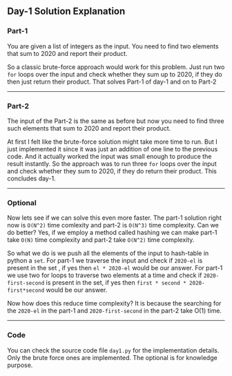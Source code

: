 ## Day-1 Solution Explanation

### Part-1

You are given a list of integers as the input. You need to find two elements that sum to 2020 and report their product.

So a classic brute-force approach would work for this problem. Just run two `for` loops over the input and check whether they sum up to 2020, if they do then just
return their product. That solves Part-1 of day-1 and on to Part-2

---

### Part-2

The input of the Part-2 is the same as before but now you need to find three such elements that sum to 2020 and report their product.

At first I felt like the brute-force solution might take more time to run. But I just implemented it since it was just an addition of one line to the previous code.
And it actually worked the input was small enough to produce the result instantly. So the approach was to run three `for` loops over the input and check whether they sum 
to 2020, if they do return their product. This concludes day-1.

---

### Optional

Now lets see if we can solve this even more faster. The part-1 solution right now is `O(N^2)` time comlexity and part-2 is `O(N^3)` time complexity. Can we do better? Yes, if we
employ a method called hashing we can make part-1 take `O(N)` time complexity and part-2 take `O(N^2)` time complexity.

So what we do is we push all the elements of the input to hash-table in python a `set`. For part-1 we traverse the input and check if `2020-el` is present in the set
, if yes then `el * 2020-el` would be our answer. For part-1 we use two for loops to traverse two elements at a time and check if `2020-first-second` is present in the
set, if yes then `first * second * 2020-first*second` would be our answer.

Now how does this reduce time complexity? It is because the searching for the `2020-el` in the part-1 and `2020-first-second` in the part-2 take O(1) time.

---

### Code

You can check the source code file `day1.py` for the implementation details. Only the brute force ones are implemented. The optional is for knowledge purpose.
